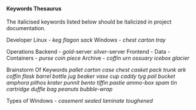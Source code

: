 #### Keywords Thesaurus

The italicised keywords listed below should be italicized in project documentation.

Developer
    Linux   - *keg*   *flagon* *sack*
    Windows - *chest* *carton*  *tray*

Operations
    Backend - *gold*-server *silver*-server
    Frontend - 
    Data - 
    Containers - *purse* *coin* *piece*
    Archive - *coffin* *urn* *ossuary* *icebox* *glacier* 

Brainstorm Of Keywords
    *pallet* *carton* *case* *chest* *casket* *pack* *trunk* *ark* *coffin*
    *flask* *barrel* *bottle* *jug* *beaker* *vase* *cup* *caddy* *tyg* 
    *pail* *bucket* *amphora* *pithos* *krater*
    *punnit* *bento* *tiffin*
    *pastie*
    *ammo-box* *spam* *tin* *cartridge*
    *duffle* *bag*
    *peanuts* *bubble-wrap*
     
Types of Windows - *casement* *sealed* *laminate* *toughened* 